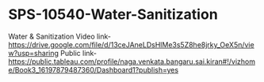 # SPS-10540-Water-Sanitization
Water &amp; Sanitization
Video link-https://drive.google.com/file/d/13ceJAneLDsHlMe3s5Z8he8jrky_OeX5n/view?usp=sharing
Public link-https://public.tableau.com/profile/naga.venkata.bangaru.sai.kiran#!/vizhome/Book3_16197879487360/Dashboard1?publish=yes
